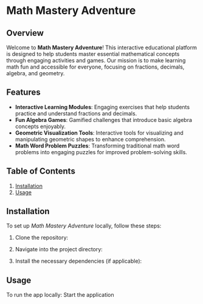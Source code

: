 # Math Mastery Adventure

## Overview
Welcome to **Math Mastery Adventure**! This interactive educational platform is designed to help students master essential mathematical concepts through engaging activities and games. Our mission is to make learning math fun and accessible for everyone, focusing on fractions, decimals, algebra, and geometry.

## Features
- **Interactive Learning Modules**: Engaging exercises that help students practice and understand fractions and decimals.
- **Fun Algebra Games**: Gamified challenges that introduce basic algebra concepts enjoyably.
- **Geometric Visualization Tools**: Interactive tools for visualizing and manipulating geometric shapes to enhance comprehension.
- **Math Word Problem Puzzles**: Transforming traditional math word problems into engaging puzzles for improved problem-solving skills.

## Table of Contents
1. [Installation](#installation)
2. [Usage](#usage)

## Installation
To set up _Math Mastery Adventure_ locally, follow these steps:

1. Clone the repository:

2. Navigate into the project directory:

3. Install the necessary dependencies (if applicable):

## Usage
To run the app locally:
 Start the application
